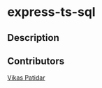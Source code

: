 # express-ts-sql

## Description

## Contributors

[Vikas Patidar](https://www.linkedin.com/in/vikas-patidar-0106/)
